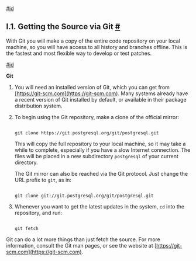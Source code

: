 [#id](#GIT)

## I.1. Getting the Source via Git [#](#GIT)

With Git you will make a copy of the entire code repository on your local machine, so you will have access to all history and branches offline. This is the fastest and most flexible way to develop or test patches.

[#id](#id-1.11.10.5.3)

**Git**

1. You will need an installed version of Git, which you can get from [https://git-scm.com](https://git-scm.com). Many systems already have a recent version of Git installed by default, or available in their package distribution system.

2. To begin using the Git repository, make a clone of the official mirror:

   ```

   git clone https://git.postgresql.org/git/postgresql.git
   ```

   This will copy the full repository to your local machine, so it may take a while to complete, especially if you have a slow Internet connection. The files will be placed in a new subdirectory `postgresql` of your current directory.

   The Git mirror can also be reached via the Git protocol. Just change the URL prefix to `git`, as in:

   ```

   git clone git://git.postgresql.org/git/postgresql.git
   ```

3. Whenever you want to get the latest updates in the system, `cd` into the repository, and run:

   ```

   git fetch
   ```

Git can do a lot more things than just fetch the source. For more information, consult the Git man pages, or see the website at [https://git-scm.com](https://git-scm.com).
